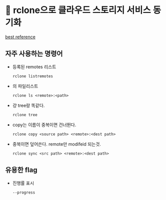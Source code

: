 # 󰏢 rclone으로 클라우드 스토리지 서비스 동기화

[best reference](https://www.carc.usc.edu/user-information/user-guides/data-management/transferring-files-rclone)

## 자주 사용하는 명령어

- 등록된 remotes 리스트

  `rclone listremotes`

- <remote>의 <path> 파일리스트

  `rclone ls <remote>:<path>`

- 걍 tree랑 똑같다.

  `rclone tree`

- copy는 이름이 중복이면 건너뛴다.

  `rclone copy <source path> <remote>:<dest path>`

- 중복이면 덮어쓴다. remote만 modifeid 되는것.

  `rclone sync <src path> <remote>:<dest path>`


## 유용한 flag

- 진행률 표시

  `--progress`
